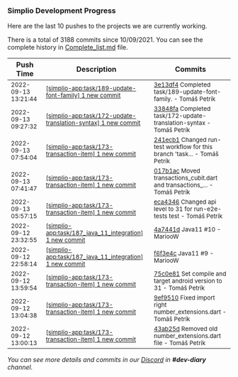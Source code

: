 
### Simplio Development Progress

Here are the last 10 pushes to the projects we are currently working.

There is a total of 3188 commits since 10/09/2021. You can see the complete history in
 [Complete_list.md](Complete_list.md) file.

| Push Time | Description | Commits |
| --- | --- | --- |
| <sub>2022-09-13 13:21:44</sub> | <sub>[[simplio-app:task/189\-update\-font\-family] 1 new commit](https://github.com/SimplioOfficial/simplio-app/commit/3e13df422fa9831a30ff22739c507e280ef26ce7)</sub> | <sub>[3e13df4](https://github.com/SimplioOfficial/simplio-app/commit/3e13df422fa9831a30ff22739c507e280ef26ce7) Completed task/189-update-font-family. - Tomáš Petrík</sub> |
| <sub>2022-09-13 09:27:32</sub> | <sub>[[simplio-app:task/172\-update\-translation\-syntax] 1 new commit](https://github.com/SimplioOfficial/simplio-app/commit/33848fa50e6f0620d8d7a0a1ef24afbcd6c305bb)</sub> | <sub>[33848fa](https://github.com/SimplioOfficial/simplio-app/commit/33848fa50e6f0620d8d7a0a1ef24afbcd6c305bb) Completed task/172-update-translation-syntax - Tomáš Petrík</sub> |
| <sub>2022-09-13 07:54:04</sub> | <sub>[[simplio-app:task/173\-transaction\-item] 1 new commit](https://github.com/SimplioOfficial/simplio-app/commit/241ecb1212667ac8237a060c27ae5ff2c62d51de)</sub> | <sub>[241ecb1](https://github.com/SimplioOfficial/simplio-app/commit/241ecb1212667ac8237a060c27ae5ff2c62d51de) Changed run-test workflow for this branch 'task... - Tomáš Petrík</sub> |
| <sub>2022-09-13 07:41:47</sub> | <sub>[[simplio-app:task/173\-transaction\-item] 1 new commit](https://github.com/SimplioOfficial/simplio-app/commit/017b1ac36c46f5dee153f113db8c8730d19d2a24)</sub> | <sub>[017b1ac](https://github.com/SimplioOfficial/simplio-app/commit/017b1ac36c46f5dee153f113db8c8730d19d2a24) Moved transactions_cubit.dart and transactions_... - Tomáš Petrík</sub> |
| <sub>2022-09-13 05:57:15</sub> | <sub>[[simplio-app:task/173\-transaction\-item] 1 new commit](https://github.com/SimplioOfficial/simplio-app/commit/eca4346b1cfa1c406066c3f9f5b530de54427f7d)</sub> | <sub>[eca4346](https://github.com/SimplioOfficial/simplio-app/commit/eca4346b1cfa1c406066c3f9f5b530de54427f7d) Changed api level to 31 for run-e2e-tests test - Tomáš Petrík</sub> |
| <sub>2022-09-12 23:32:55</sub> | <sub>[[simplio-app:task/187\_java\_11\_integration] 1 new commit](https://github.com/SimplioOfficial/simplio-app/commit/4a7441d5525991a631f37e408cb5f8fa3a23eaa4)</sub> | <sub>[4a7441d](https://github.com/SimplioOfficial/simplio-app/commit/4a7441d5525991a631f37e408cb5f8fa3a23eaa4) Java11 #10 - MariooW</sub> |
| <sub>2022-09-12 22:58:14</sub> | <sub>[[simplio-app:task/187\_java\_11\_integration] 1 new commit](https://github.com/SimplioOfficial/simplio-app/commit/f6f3e4c28ae2ce8f5f5732fb4992b9b69ae710ad)</sub> | <sub>[f6f3e4c](https://github.com/SimplioOfficial/simplio-app/commit/f6f3e4c28ae2ce8f5f5732fb4992b9b69ae710ad) Java11 #9 - MariooW</sub> |
| <sub>2022-09-12 13:59:54</sub> | <sub>[[simplio-app:task/173\-transaction\-item] 1 new commit](https://github.com/SimplioOfficial/simplio-app/commit/75c0e8174a1791d3a59d8428b03a826b41f6d2d7)</sub> | <sub>[75c0e81](https://github.com/SimplioOfficial/simplio-app/commit/75c0e8174a1791d3a59d8428b03a826b41f6d2d7) Set compile and target android version to 31 - Tomáš Petrík</sub> |
| <sub>2022-09-12 13:04:38</sub> | <sub>[[simplio-app:task/173\-transaction\-item] 1 new commit](https://github.com/SimplioOfficial/simplio-app/commit/9ef951028da78533e27970bacf7706b7c126849b)</sub> | <sub>[9ef9510](https://github.com/SimplioOfficial/simplio-app/commit/9ef951028da78533e27970bacf7706b7c126849b) Fixed import right number_extensions.dart - Tomáš Petrík</sub> |
| <sub>2022-09-12 13:00:13</sub> | <sub>[[simplio-app:task/173\-transaction\-item] 1 new commit](https://github.com/SimplioOfficial/simplio-app/commit/43ab25df7ace929a54852de74ae9e753695cc207)</sub> | <sub>[43ab25d](https://github.com/SimplioOfficial/simplio-app/commit/43ab25df7ace929a54852de74ae9e753695cc207) Removed old number_extensions.dart file - Tomáš Petrík</sub> |

_You can see more details and commits in our [Discord](https://discord.gg/aKhjuwZmdP) in **#dev-diary** channel._
